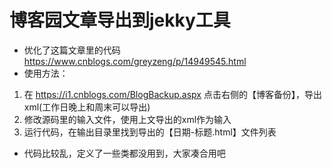 # 博客园文章导出到jekky工具

- 优化了这篇文章里的代码 https://www.cnblogs.com/greyzeng/p/14949545.html
- 使用方法：

1. 在 https://i1.cnblogs.com/BlogBackup.aspx 点击右侧的【博客备份】，导出xml(工作日晚上和周末可以导出)
2. 修改源码里的输入文件，使用上文导出的xml作为输入
3. 运行代码，在输出目录里找到导出的【日期-标题.html】文件列表

- 代码比较乱，定义了一些类都没用到，大家凑合用吧